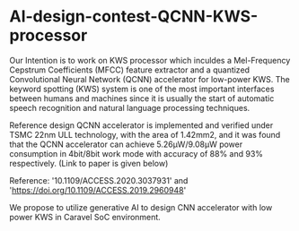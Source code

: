 # AI-design-contest-QCNN-KWS-processor
Our Intention is to work on KWS processor which inculdes a Mel-Frequency Cepstrum Coefficients (MFCC) feature extractor and a quantized Convolutional Neural Network (QCNN) accelerator for low-power KWS. The keyword spotting (KWS) system is one of the most important interfaces between humans and machines since it is usually the start of automatic speech recognition and natural language processing techniques. 

Reference design QCNN accelerator is implemented and verified under TSMC 22nm ULL technology, with the area of 1.42mm2, and it was found that the QCNN accelerator can achieve 5.26µW/9.08µW power consumption in 4bit/8bit work mode with accuracy of 88% and 93% respectively. (Link to paper is given below) 

Reference: '10.1109/ACCESS.2020.3037931' and 'https://doi.org/10.1109/ACCESS.2019.2960948'

We propose to utilize generative AI to design CNN accelerator with low power KWS in Caravel SoC environment. 
